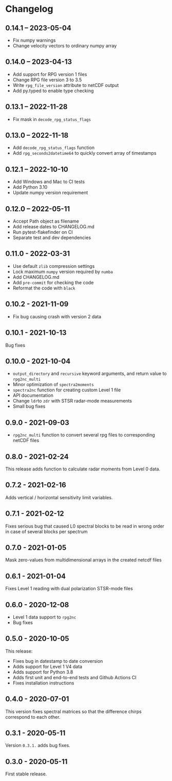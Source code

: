 # Changelog

## 0.14.1 – 2023-05-04

- Fix numpy warnings
- Change velocity vectors to ordinary numpy array

## 0.14.0 – 2023-04-13

- Add support for RPG version 1 files
- Change RPG file version 3 to 3.5
- Write `rpg_file_version` attribute to netCDF output
- Add py.typed to enable type checking

## 0.13.1 – 2022-11-28

- Fix mask in `decode_rpg_status_flags`

## 0.13.0 – 2022-11-18

- Add `decode_rpg_status_flags` function
- Add `rpg_seconds2datetime64` to quickly convert array of timestamps

## 0.12.1 – 2022-10-10

- Add Windows and Mac to CI tests
- Add Python 3.10
- Update numpy version requirement

## 0.12.0 – 2022-05-11

- Accept Path object as filename
- Add release dates to CHANGELOG.md
- Run pytest-flakefinder on CI
- Separate test and dev dependencies

## 0.11.0 - 2022-03-31

- Use default `zlib` compression settings
- Lock maximum `numpy` version required by `numba`
- Add CHANGELOG.md
- Add `pre-commit` for checking the code
- Reformat the code with `black`

## 0.10.2 - 2021-11-09

- Fix bug causing crash with version 2 data

## 0.10.1 - 2021-10-13

Bug fixes

## 0.10.0 - 2021-10-04

- `output_directory` and `recursive` keyword arguments, and return value to `rpg2nc_multi`
- Minor optimization of `spectra2moments`
- `spectra2nc` function for creating custom Level 1 file
- API documentation
- Change `ldr`to `zdr` with STSR radar-mode measurements
- Small bug fixes

## 0.9.0 - 2021-09-03

- `rpg2nc_multi` function to convert several rpg files to corresponding netCDF files

## 0.8.0 - 2021-02-24

This release adds function to calculate radar moments from Level 0 data.

## 0.7.2 - 2021-02-16

Adds vertical / horizontal sensitivity limit variables.

## 0.7.1 - 2021-02-12

Fixes serious bug that caused L0 spectral blocks to be read in wrong order in case of several blocks per spectrum

## 0.7.0 - 2021-01-05

Mask zero-values from multidimensional arrays in the created netcdf files

## 0.6.1 - 2021-01-04

Fixes Level 1 reading with dual polarization STSR-mode files

## 0.6.0 - 2020-12-08

- Level 1 data support to `rpg2nc`
- Bug fixes

## 0.5.0 - 2020-10-05

This release:

- Fixes bug in datestamp to date conversion
- Adds support for Level 1 V4 data
- Adds support for Python 3.8
- Adds first unit and end-to-end tests and Github Actions CI
- Fixes installation instructions

## 0.4.0 - 2020-07-01

This version fixes spectral matrices so that the difference chirps correspond to each other.

## 0.3.1 - 2020-05-11

Version `0.3.1.` adds bug fixes.

## 0.3.0 - 2020-05-11

First stable release.
